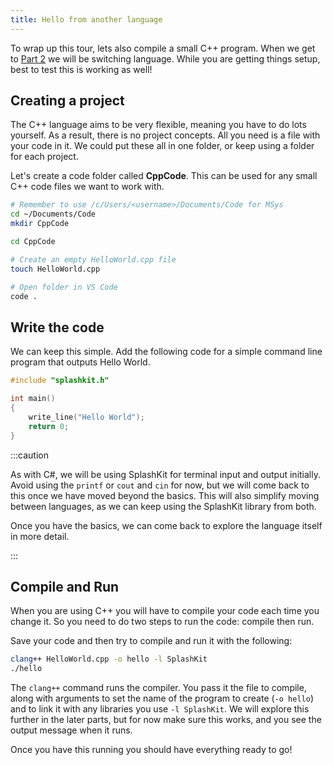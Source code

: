 ```yaml
---
title: Hello from another language
---
```


To wrap up this tour, lets also compile a small C++ program. When we get to [Part 2](/book/part-2-organised-code/00-part-2-programs-as-organised-code) we will be switching language. While you are getting things setup, best to test this is working as well!

## Creating a project

The C++ language aims to be very flexible, meaning you have to do lots yourself. As a result, there is no project concepts. All you need is a file with your code in it. We could put these all in one folder, or keep using a folder for each project.

Let's create a code folder called **CppCode**. This can be used for any small C++ code files we want to work with.

```zsh
# Remember to use /c/Users/<username>/Documents/Code for MSys
cd ~/Documents/Code
mkdir CppCode

cd CppCode

# Create an empty HelloWorld.cpp file
touch HelloWorld.cpp

# Open folder in VS Code
code .
```

## Write the code

We can keep this simple. Add the following code for a simple command line program that outputs Hello World.

```cpp
#include "splashkit.h"

int main()
{
    write_line("Hello World");
    return 0;
}
```

:::caution

As with C#, we will be using SplashKit for terminal input and output initially. Avoid using the `printf` or `cout` and `cin` for now, but we will come back to this once we have moved beyond the basics. This will also simplify moving between languages, as we can keep using the SplashKit library from both. 

Once you have the basics, we can come back to explore the language itself in more detail.

:::

## Compile and Run

When you are using C++ you will have to compile your code each time you change it. So you need to do two steps to run the code: compile then run.

Save your code and then try to compile and run it with the following:

```zsh
clang++ HelloWorld.cpp -o hello -l SplashKit
./hello
```

The `clang++` command runs the compiler. You pass it the file to compile, along with arguments to set the name of the program to create (`-o hello`) and to link it with any libraries you use `-l SplashKit`. We will explore this further in the later parts, but for now make sure this works, and you see the output message when it runs.

Once you have this running you should have everything ready to go!
